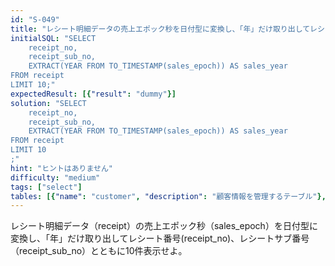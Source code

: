 ```yaml
---
id: "S-049"
title: "レシート明細データの売上エポック秒を日付型に変換し、「年」だけ取り出してレシート番号(rece..."
initialSQL: "SELECT 
    receipt_no, 
    receipt_sub_no,
    EXTRACT(YEAR FROM TO_TIMESTAMP(sales_epoch)) AS sales_year
FROM receipt 
LIMIT 10;"
expectedResult: [{"result": "dummy"}]
solution: "SELECT 
    receipt_no, 
    receipt_sub_no,
    EXTRACT(YEAR FROM TO_TIMESTAMP(sales_epoch)) AS sales_year
FROM receipt 
LIMIT 10
;"
hint: "ヒントはありません"
difficulty: "medium"
tags: ["select"]
tables: [{"name": "customer", "description": "顧客情報を管理するテーブル"}, {"name": "receipt", "description": "レシート明細データを管理するテーブル"}, {"name": "store", "description": "店舗情報を管理するテーブル"}, {"name": "product", "description": "商品情報を管理するテーブル"}, {"name": "category", "description": "カテゴリ情報を管理するテーブル"}]
---
```


レシート明細データ（receipt）の売上エポック秒（sales_epoch）を日付型に変換し、「年」だけ取り出してレシート番号(receipt_no)、レシートサブ番号（receipt_sub_no）とともに10件表示せよ。